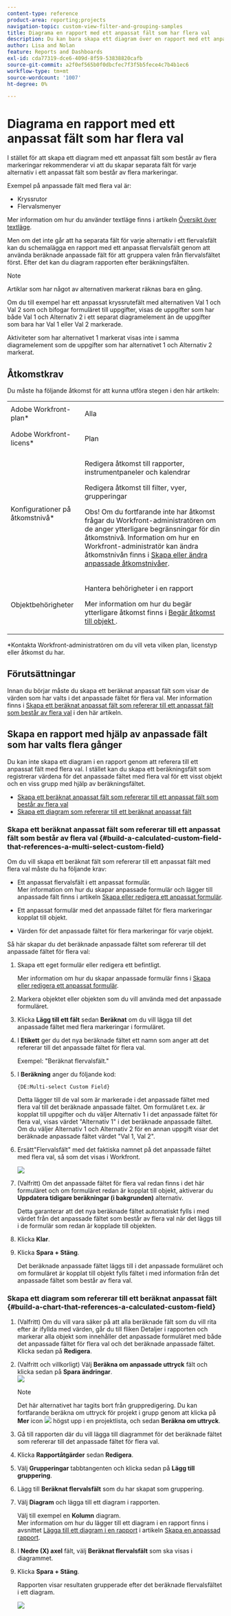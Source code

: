 ```yaml
---
content-type: reference
product-area: reporting;projects
navigation-topic: custom-view-filter-and-grouping-samples
title: Diagrama en rapport med ett anpassat fält som har flera val
description: Du kan bara skapa ett diagram över en rapport med ett anpassat fält som består av flera val efter att du har skapat ytterligare ett beräkningsfält som fångar de val som har valts i det anpassade fältet som består av flera val.
author: Lisa and Nolan
feature: Reports and Dashboards
exl-id: cda77319-dce6-409d-8f59-53838820cafb
source-git-commit: a2f0ef565b0f0dbcfec7f3f5b5fece4c7b4b1ec6
workflow-type: tm+mt
source-wordcount: '1007'
ht-degree: 0%

---
```


# Diagrama en rapport med ett anpassat fält som har flera val

<!--<span class="preview">The highlighted information on this page refers to functionality not yet generally available. It is available for all customers in the Preview environment and for a select group of customers in the Production environment.</span>-->

I stället för att skapa ett diagram med ett anpassat fält som består av flera markeringar rekommenderar vi att du skapar separata fält för varje alternativ i ett anpassat fält som består av flera markeringar.

Exempel på anpassade fält med flera val är:

* Kryssrutor
* Flervalsmenyer

Mer information om hur du använder textläge finns i artikeln [Översikt över textläge](../../../reports-and-dashboards/reports/text-mode/understand-text-mode.md).

Men om det inte går att ha separata fält för varje alternativ i ett flervalsfält kan du schemalägga en rapport med ett anpassat flervalsfält genom att använda beräknade anpassade fält för att gruppera valen från flervalsfältet först. Efter det kan du diagram rapporten efter beräkningsfälten.

>[!NOTE]
>
>Artiklar som har något av alternativen markerat räknas bara en gång.
>
>Om du till exempel har ett anpassat kryssrutefält med alternativen Val 1 och Val 2 som och bifogar formuläret till uppgifter, visas de uppgifter som har både Val 1 och Alternativ 2 i ett separat diagramelement än de uppgifter som bara har Val 1 eller Val 2 markerade.
>
>Aktiviteter som har alternativet 1 markerat visas inte i samma diagramelement som de uppgifter som har alternativet 1 och Alternativ 2 markerat.

## Åtkomstkrav

Du måste ha följande åtkomst för att kunna utföra stegen i den här artikeln:

<table style="table-layout:auto"> 
 <col> 
 <col> 
 <tbody> 
  <tr> 
   <td role="rowheader">Adobe Workfront-plan*</td> 
   <td> <p>Alla</p> </td> 
  </tr> 
  <tr> 
   <td role="rowheader">Adobe Workfront-licens*</td> 
   <td> <p>Plan </p> </td> 
  </tr> 
  <tr> 
   <td role="rowheader">Konfigurationer på åtkomstnivå*</td> 
   <td> <p>Redigera åtkomst till rapporter, instrumentpaneler och kalendrar</p> <p>Redigera åtkomst till filter, vyer, grupperingar</p> <p>Obs! Om du fortfarande inte har åtkomst frågar du Workfront-administratören om de anger ytterligare begränsningar för din åtkomstnivå. Information om hur en Workfront-administratör kan ändra åtkomstnivån finns i <a href="../../../administration-and-setup/add-users/configure-and-grant-access/create-modify-access-levels.md" class="MCXref xref">Skapa eller ändra anpassade åtkomstnivåer</a>.</p> </td> 
  </tr> 
  <tr> 
   <td role="rowheader">Objektbehörigheter</td> 
   <td> <p>Hantera behörigheter i en rapport</p> <p>Mer information om hur du begär ytterligare åtkomst finns i <a href="../../../workfront-basics/grant-and-request-access-to-objects/request-access.md" class="MCXref xref">Begär åtkomst till objekt </a>.</p> </td> 
  </tr> 
 </tbody> 
</table>

&#42;Kontakta Workfront-administratören om du vill veta vilken plan, licenstyp eller åtkomst du har.

## Förutsättningar

Innan du börjar måste du skapa ett beräknat anpassat fält som visar de värden som har valts i det anpassade fältet för flera val. Mer information finns i [Skapa ett beräknat anpassat fält som refererar till ett anpassat fält som består av flera val](#build-a-calculated-custom-field-that-references-a-multi-select-custom-field) i den här artikeln.

## Skapa en rapport med hjälp av anpassade fält som har valts flera gånger

<!--
<p data-mc-conditions="QuicksilverOrClassic.Draft mode">(NOTE: this moved to its own article, linked in the Note above!)</p>
-->

Du kan inte skapa ett diagram i en rapport genom att referera till ett anpassat fält med flera val. I stället kan du skapa ett beräkningsfält som registrerar värdena för det anpassade fältet med flera val för ett visst objekt och en viss grupp med hjälp av beräkningsfältet. 

* [Skapa ett beräknat anpassat fält som refererar till ett anpassat fält som består av flera val](#build-a-calculated-custom-field-that-references-a-multi-select-custom-field)
* [Skapa ett diagram som refererar till ett beräknat anpassat fält](#build-a-chart-that-references-a-calculated-custom-field)

### Skapa ett beräknat anpassat fält som refererar till ett anpassat fält som består av flera val {#build-a-calculated-custom-field-that-references-a-multi-select-custom-field}

Om du vill skapa ett beräknat fält som refererar till ett anpassat fält med flera val måste du ha följande krav:

* Ett anpassat flervalsfält i ett anpassat formulär.\
  Mer information om hur du skapar anpassade formulär och lägger till anpassade fält finns i artikeln [Skapa eller redigera ett anpassat formulär](../../../administration-and-setup/customize-workfront/create-manage-custom-forms/create-or-edit-a-custom-form.md).

* Ett anpassat formulär med det anpassade fältet för flera markeringar kopplat till objekt.
* Värden för det anpassade fältet för flera markeringar för varje objekt.

Så här skapar du det beräknade anpassade fältet som refererar till det anpassade fältet för flera val:

1. Skapa ett eget formulär eller redigera ett befintligt.

   Mer information om hur du skapar anpassade formulär finns i [Skapa eller redigera ett anpassat formulär](../../../administration-and-setup/customize-workfront/create-manage-custom-forms/create-or-edit-a-custom-form.md).

1. Markera objektet eller objekten som du vill använda med det anpassade formuläret.
1. Klicka **Lägg till ett fält** sedan **Beräknat** om du vill lägga till det anpassade fältet med flera markeringar i formuläret.

1. I **Etikett** ger du det nya beräknade fältet ett namn som anger att det refererar till det anpassade fältet för flera val.

   Exempel: &quot;Beräknat flervalsfält.&quot;

1. I **Beräkning** anger du följande kod:

   `{DE:Multi-select Custom Field}`

   Detta lägger till de val som är markerade i det anpassade fältet med flera val till det beräknade anpassade fältet. Om formuläret t.ex. är kopplat till uppgifter och du väljer Alternativ 1 i det anpassade fältet för flera val, visas värdet &quot;Alternativ 1&quot; i det beräknade anpassade fältet. Om du väljer Alternativ 1 och Alternativ 2 för en annan uppgift visar det beräknade anpassade fältet värdet &quot;Val 1, Val 2&quot;.

1. Ersätt&quot;Flervalsfält&quot; med det faktiska namnet på det anpassade fältet med flera val, så som det visas i Workfront.

   ![](assets/calculated-multi-select-custom-field-nwe-350x223.png)

1. (Valfritt) Om det anpassade fältet för flera val redan finns i det här formuläret och om formuläret redan är kopplat till objekt, aktiverar du **Uppdatera tidigare beräkningar (i bakgrunden)** alternativ.

   Detta garanterar att det nya beräknade fältet automatiskt fylls i med värdet från det anpassade fältet som består av flera val när det läggs till i de formulär som redan är kopplade till objekten.

1. Klicka **Klar**.
1. Klicka **Spara + Stäng**.

   Det beräknade anpassade fältet läggs till i det anpassade formuläret och om formuläret är kopplat till objekt fylls fältet i med information från det anpassade fältet som består av flera val.

### Skapa ett diagram som refererar till ett beräknat anpassat fält {#build-a-chart-that-references-a-calculated-custom-field}

1. (Valfritt) Om du vill vara säker på att alla beräknade fält som du vill rita efter är ifyllda med värden, går du till fliken Detaljer i rapporten och markerar alla objekt som innehåller det anpassade formuläret med både det anpassade fältet för flera val och det beräknade anpassade fältet. Klicka sedan på **Redigera**.
1. (Valfritt och villkorligt) Välj **Beräkna om anpassade uttryck** fält och klicka sedan på **Spara ändringar**.\
   ![](assets/recalculate-custom-expressions-350x259.png)

   >[!NOTE]
   >
   >Det här alternativet har tagits bort från gruppredigering.  Du kan fortfarande beräkna om uttryck för projekt i grupp genom att klicka på **Mer** icon ![](assets/more-icon-45x33.png) högst upp i en projektlista, och sedan **Beräkna om uttryck**.

1. Gå till rapporten där du vill lägga till diagrammet för det beräknade fältet som refererar till det anpassade fältet för flera val.
1. Klicka **Rapportåtgärder** sedan **Redigera**.

1. Välj <strong>Grupperingar</strong> tabbtangenten och klicka sedan på <strong>Lägg till gruppering</strong>.
1. Lägg till <strong>Beräknat flervalsfält</strong> som du har skapat som gruppering.
1. Välj <strong>Diagram</strong> och lägga till ett diagram i rapporten.

   Välj till exempel en **Kolumn** diagram.
   <br>Mer information om hur du lägger till ett diagram i en rapport finns i avsnittet <a href="../../../reports-and-dashboards/reports/creating-and-managing-reports/create-custom-report.md#add-a-chart" class="MCXref xref">Lägga till ett diagram i en rapport</a> i artikeln <a href="../../../reports-and-dashboards/reports/creating-and-managing-reports/create-custom-report.md" class="MCXref xref">Skapa en anpassad rapport</a>.
1. I **Nedre (X) axel** fält, välj <strong>Beräknat flervalsfält</strong> som ska visas i diagrammet.
1. Klicka <strong>Spara + Stäng</strong>.

   Rapporten visar resultaten grupperade efter det beräknade flervalsfältet i ett diagram.

   ![](assets/chart-multi-select-field-column-chart-example.png)
